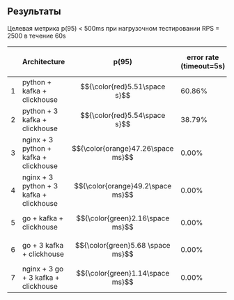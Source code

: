 
## Результаты

Целевая метрика p(95) < 500ms при нагрузочном тестировании RPS = 2500 в течение 60s


|     | Architecture                            | p(95)                              | error rate (timeout=5s) | total requests (60s) | kafka lag (peak) | kafka lag solve |
| --- | --------------------------------------- | ---------------------------------- | ----------------------- | -------------------- | ---------------- | --------------- |
| 1   | python + kafka + clickhouse             | $${\color{red}5.51\space s}$$      | 60.86%                  | 50533                | 300              | 1:15            |
| 2   | python + 3 kafka + clickhouse           | $${\color{red}5.54\space s}$$      | 38.79%                  | 55643                | 1115             | 1:00            |
| 3   | nginx + 3 python + kafka + clickhouse   | $${\color{orange}47.26\space ms}$$ | 0.00%                   | 150000               | 48600            | 1:30            |
| 4   | nginx + 3 python + 3 kafka + clickhouse | $${\color{orange}49.2\space ms}$$  | 0.00%                   | 150000               | 51300            | 1:30            |
| 5   | go + kafka + clickhouse                 | $${\color{green}2.16\space ms}$$   | 0.00%                   | 150000               | 48600            | 1:30            |
| 6   | go + 3 kafka + clickhouse               | $${\color{green}5.68 \space ms}$$  | 0.00%                   | 150000               | 50000            | 1:45            |
| 7   | nginx + 3 go + 3 kafka + clickhouse     | $${\color{green}1.14\space ms}$$   | 0.00%                   | 150000               | 41300            | 1:15            |
 

